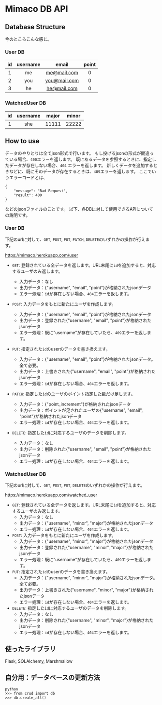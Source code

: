 # Mimaco DB API
## Database Structure
今のところこんな感じ。

### User DB
| id | username | email | point|
|:---:|:---:|:---:|:---:|
| 1 | me | me@mail.com | 0 |
| 2 | you | you@mail.com | 0 |
| 3 | he | he@mail.com | 0 |


### WatchedUser DB
| id | username | major | minor|
|:---:|:---:|:---:|:---:|
| 1 | she | 11111 | 22222 |


## How to use
データのやりとりは全てjson形式で行います。
もし投げるjsonの形式が間違っている場合、`400`エラーを返します。
既にあるデータを参照するときに、指定したデータが存在しない場合、`404` エラーを返します。
新しくデータを追加するときなどに、既にそのデータが存在するときは、`409`エラーを返します。
ここでいうエラーコードとは、
```
{
    "message": "Bad Request",
    "result": 400
}
```
などのjsonファイルのことです。
以下、各DBに対して使用できるAPIについての説明です。

### User DB
下記のurlに対して、`GET`, `POST`, `PUT`, `PATCH`, `DELETE`のいずれかの操作が行えます。

https://mimaco.herokuapp.com/user

* `GET`: 登録されている全データを返します。URL末尾に`id`を追加すると、対応するユーザのみ返します。
  * 入力データ：なし
  * 出力データ：{"username", "email", "point"}が格納されたjsonデータ
  * エラー処理：`id`が存在しない場合、`404`エラーを返します。
* `POST`: 入力データをもとに新たにユーザを作成します。
  * 入力データ：{"username", "email", "point"}が格納されたjsonデータ
  * 出力データ：登録された{"username", "email", "point"}が格納されたjsonデータ
  * エラー処理：既に"username"が存在していたら、`409`エラーを返します。
* `PUT`: 指定された`id`のuserのデータを書き換えます。
  * 入力データ：{"username", "email", "point"}が格納されたjsonデータ。全て必要。
  * 出力データ：上書きされた{"username", "email", "point"}が格納されたjsonデータ
  * エラー処理：`id`が存在しない場合、`404`エラーを返します。
* `PATCH`: 指定した`id`のユーザのポイント指定した数だけ足します。
  * 入力データ：{"point_increment"}が格納されたjsonデータ
  * 出力データ：ポイントが足されたユーザの{"username", "email", "point"}が格納されたjsonデータ
  * エラー処理：`id`が存在しない場合、`404`エラーを返します。

* `DELETE`: 指定した`id`に対応するユーザのデータを削除します。
  * 入力データ：なし
  * 出力データ：削除された{"username", "email", "point"}が格納されたjsonデータ
  * エラー処理：`id`が存在しない場合、`404`エラーを返します。


### WatchedUser DB
下記のurlに対して、`GET`, `POST`, `PUT`, `DELETE`のいずれかの操作が行えます。

https://mimaco.herokuapp.com/watched_user

* `GET`: 登録されている全データを返します。URL末尾に`id`を追加すると、対応するユーザのみ返します。
  * 入力データ：なし
  * 出力データ：{"username", "minor", "major"}が格納されたjsonデータ
  * エラー処理：`id`が存在しない場合、`404`エラーを返します。
* `POST`: 入力データをもとに新たにユーザを作成します。
  * 入力データ：{"username", "minor", "major"}が格納されたjsonデータ
  * 出力データ：登録された{"username", "minor", "major"}が格納されたjsonデータ
  * エラー処理：既に"username"が存在していたら、`409`エラーを返します。
* `PUT`: 指定された`id`のuserのデータを書き換えます。
  * 入力データ：{"username", "minor", "major"}が格納されたjsonデータ。全て必要。
  * 出力データ：上書きされた{"username", "minor", "major"}が格納されたjsonデータ
  * エラー処理：`id`が存在しない場合、`404`エラーを返します。
* `DELETE`: 指定した`id`に対応するユーザのデータを削除します。
  * 入力データ：なし
  * 出力データ：削除された{"username", "minor", "major"}が格納されたjsonデータ
  * エラー処理：`id`が存在しない場合、`404`エラーを返します。


## 使ったライブラリ
Flask, SQLAlchemy, Marshmallow


## 自分用：データベースの更新方法
    python
    >>> from crud import db
    >>> db.create_all()
